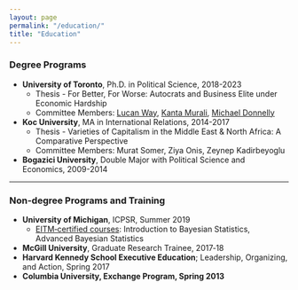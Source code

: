 ```yaml
---
layout: page
permalink: "/education/"
title: "Education"
---
```


### Degree Programs

- <b>University of Toronto</b>, Ph.D. in Political Science, 2018-2023
  - Thesis - For Better, For Worse: Autocrats and Business Elite under Economic Hardship
  - Committee Members: [Lucan Way](https://munkschool.utoronto.ca/profile/way-lucan/), [Kanta Murali](https://munkschool.utoronto.ca/profile/murali-kanta/), [Michael Donnelly](https://www.michaeljdonnelly.net/)
- <b>Koc University</b>, MA in International Relations, 2014-2017
  - Thesis - Varieties of Capitalism in the Middle East & North Africa: A Comparative Perspective
  - Committee Members: Murat Somer, Ziya Onis, Zeynep Kadirbeyoglu
- <b>Bogazici University</b>, Double Major with Political Science and Economics, 2009-2014

-------------------

### Non-degree Programs and Training

- <b>University of Michigan</b>, ICPSR, Summer 2019
  - [EITM‑certified courses](https://eitminstitute.org/): Introduction to Bayesian Statistics, Advanced Bayesian Statistics
- <b>McGill University</b>, Graduate Research Trainee, 2017‑18
- <b>Harvard Kennedy School Executive Education</b>; Leadership, Organizing, and Action, Spring 2017
- <b>Columbia University<b>, Exchange Program, Spring 2013

